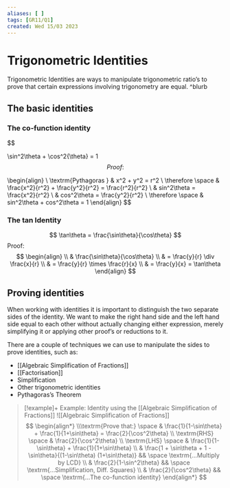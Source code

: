 ```yaml
---
aliases: [ ]
tags: [GR11/Q1]
created: Wed 15/03 2023
---
```

# Trigonometric Identities
Trigonometric Identities are ways to manipulate trigonometric ratio’s to prove that certain expressions involving trigonometry are equal. ^blurb

## The basic identities
### The co-function identity
$$

\sin^2\theta + \cos^2{\theta} = 1
$$
Proof:
$$

\begin{align}
\\ \textrm{Pythagoras } & x^2 + y^2 = r^2
\\ \therefore \space & \frac{x^2}{r^2} + \frac{y^2}{r^2} = \frac{r^2}{r^2}
\\ & sin^2\theta = \frac{x^2}{r^2}
\\ & cos^2\theta = \frac{y^2}{r^2}
\\ \therefore \space & sin^2\theta + cos^2\theta = 1
\end{align}
$$
### The tan Identity
$$
\tan\theta = \frac{\sin\theta}{\cos\theta}
$$
Proof:
$$
\begin{align}
\\ & \frac{\sin\theta}{\cos\theta}
\\ & = \frac{y}{r} \div \frac{x}{r}
\\ & = \frac{y}{r} \times \frac{r}{x}
\\ & = \frac{y}{x} = \tan\theta
\end{align}
$$

## Proving identities
When working with identities it is important to distinguish the two separate sides of the identity. We want to make the right hand side and the left hand side equal to each other without actually changing either expression, merely simplifying it or applying other proof’s or reductions to it. 

There are a couple of techniques we can use to manipulate the sides to prove identities, such as:
- [[Algebraic Simplification of Fractions]]
- [[Factorisation]]
- Simplification
- Other trigonometric identities
- Pythagoras’s Theorem

> [!example]+ Example: Identity using the [[Algebraic Simplification of Fractions]]
> ![[Algebraic Simplification of Fractions]]
> $$
> \begin{align*}
> \\\textrm{Prove that:} \space & \frac{1}{1-\sin\theta} + \frac{1}{1+\sin\theta} = \frac{2}{\cos^2\theta}
> \\ \textrm{RHS} \space & \frac{2}{\cos^2\theta}
> \\ \textrm{LHS} \space & \frac{1}{1-\sin\theta} + \frac{1}{1+\sin\theta}
> \\ & \frac{1 + \sin\theta + 1 - \sin\theta}{(1-\sin\theta) (1+\sin\theta)} && \space \textrm{...Multiply by LCD} 
> \\ & \frac{2}{1-\sin^2\theta} && \space \textrm{...Simplification, Diff. Squares}
> \\ & \frac{2}{\cos^2\theta} && \space \textrm{...The co-function identity} 
> \end{align*}
> $$


